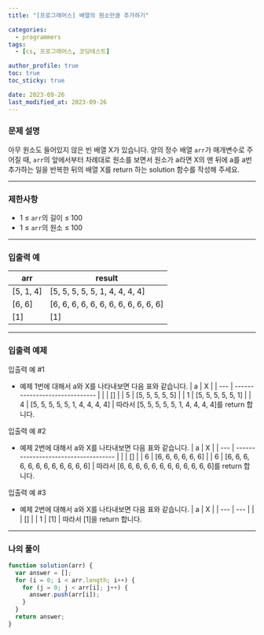 ```yaml
---
title: "[프로그래머스] 배열의 원소만큼 추가하기"

categories:
  - programmers
tags:
  - [cs, 프로그래머스, 코딩테스트]

author_profile: true
toc: true
toc_sticky: true

date: 2023-09-26
last_modified_at: 2023-09-26
---
```


### 문제 설명

아무 원소도 들어있지 않은 빈 배열 X가 있습니다. 양의 정수 배열 `arr`가 매개변수로 주어질 때, `arr`의 앞에서부터 차례대로 원소를 보면서 원소가 a라면 X의 맨 뒤에 a를 a번 추가하는 일을 반복한 뒤의 배열 X를 return 하는 solution 함수를 작성해 주세요.

---

### 제한사항

- 1 ≤ `arr`의 길이 ≤ 100
- 1 ≤ `arr`의 원소 ≤ 100

---

### 입출력 예

| arr       | result                               |
| --------- | ------------------------------------ |
| [5, 1, 4] | [5, 5, 5, 5, 5, 1, 4, 4, 4, 4]       |
| [6, 6]    | [6, 6, 6, 6, 6, 6, 6, 6, 6, 6, 6, 6] |
| [1]       | [1]                                  |

---

### 입출력 예제

입출력 예 #1

- 예제 1번에 대해서 a와 X를 나타내보면 다음 표와 같습니다.
  | a | X |
  | --- | ------------------------------ |
  | | [] |
  | 5 | [5, 5, 5, 5, 5] |
  | 1 | [5, 5, 5, 5, 5, 1] |
  | 4 | [5, 5, 5, 5, 5, 1, 4, 4, 4, 4] |
  따라서 [5, 5, 5, 5, 5, 1, 4, 4, 4, 4]를 return 합니다.

입출력 예 #2

- 예제 2번에 대해서 a와 X를 나타내보면 다음 표와 같습니다.
  | a | X |
  | --- | ------------------------------------ |
  | | [] |
  | 6 | [6, 6, 6, 6, 6, 6] |
  | 6 | [6, 6, 6, 6, 6, 6, 6, 6, 6, 6, 6, 6] |
  따라서 [6, 6, 6, 6, 6, 6, 6, 6, 6, 6, 6, 6]를 return 합니다.

입출력 예 #3

- 예제 2번에 대해서 a와 X를 나타내보면 다음 표와 같습니다.
  | a | X |
  | --- | --- |
  | | [] |
  | 1 | [1] |
  따라서 [1]을 return 합니다.

---

### 나의 풀이

```jsx
function solution(arr) {
  var answer = [];
  for (i = 0; i < arr.length; i++) {
    for (j = 0; j < arr[i]; j++) {
      answer.push(arr[i]);
    }
  }
  return answer;
}
```
